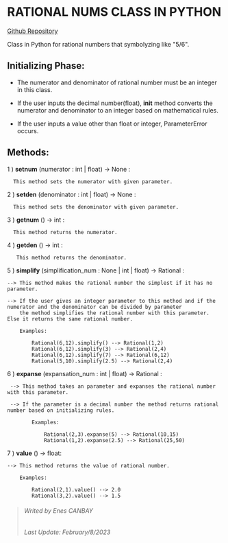 # RATIONAL NUMS CLASS IN PYTHON

[Github Repository](https://github.com/enescnby/rational-class-python)

Class in Python for rational numbers that symbolyzing like "5/6".


## Initializing Phase:

+ The numerator and denominator of rational number must be an integer in this class.

- If the user inputs the decimal number(float), __init__ method converts the numerator and denominator to an integer based on mathematical rules.

* If the user inputs a value other than float or integer, ParameterError occurs.


## Methods:

1 \) **setnum** \(numerator : int \| float\) -> None :

      This method sets the numerator with given parameter.

2 \) **setden** \(denominator : int \| float\) -> None :

      This method sets the denominator with given parameter.

3 \) **getnum** \(\) -> int :

      This method returns the numerator.

4 \) **getden** \(\) -> int :

       This method returns the denominator.

5 \) **simplify** \(simplification_num : None \| int \| float\) -> Rational :

    --> This method makes the rational number the simplest if it has no parameter.

    --> If the user gives an integer parameter to this method and if the numerator and the denominator can be divided by parameter
        the method simplifies the rational number with this parameter. Else it returns the same rational number.

        Examples:

            Rational(6,12).simplify() --> Rational(1,2)
            Rational(6,12).simplify(3) --> Rational(2,4)
            Rational(6,12).simplify(7) --> Rational(6,12)
            Rational(5,10).simplify(2.5) --> Rational(2,4)

6 \) **expanse** \(expansation_num : int \| float\) -> Rational :

     --> This method takes an parameter and expanses the rational number with this parameter.

     --> If the parameter is a decimal number the method returns rational number based on initializing rules.

            Examples:

                Rational(2,3).expanse(5) --> Rational(10,15)
                Rational(1,2).expanse(2.5) --> Rational(25,50)

7 \) **value** \(\) -> float:

    --> This method returns the value of rational number.

        Examples:

            Rational(2,1).value() --> 2.0
            Rational(3,2).value() --> 1.5



> ###### *Writed by Enes CANBAY*
> ###### *Last Update: February/8/2023*
